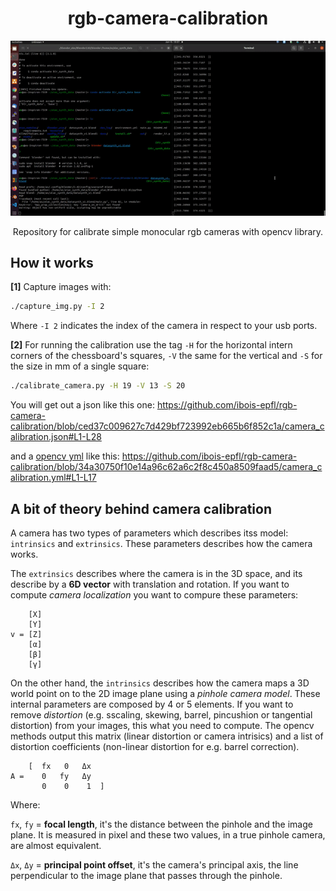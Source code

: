 
<h1 align="center">rgb-camera-calibration</h1>

<p align="center">
    <img src="./calibcalib.gif" width="600">
</p>

<p align="center">
    Repository for calibrate simple monocular rgb cameras with opencv library.
</p>

</b>

## How it works

**[1]** Capture images with:
```bash
./capture_img.py -I 2
```
Where `-I 2` indicates the index of the camera in respect to your usb ports.

**[2]** For running the calibration use the tag `-H` for the horizontal intern corners of the chessboard's squares, `-V` the same for the vertical and `-S` for the size in mm of a single square:
```bash
./calibrate_camera.py -H 19 -V 13 -S 20
```
You will get out a json like this one:
https://github.com/ibois-epfl/rgb-camera-calibration/blob/ced37c009627c7d429bf723992eb665b6f852c1a/camera_calibration.json#L1-L28

and a [opencv yml](https://docs.opencv.org/4.x/dd/d74/tutorial_file_input_output_with_xml_yml.html) like this:
https://github.com/ibois-epfl/rgb-camera-calibration/blob/34a30750f10e14a96c62a6c2f8c450a8509faad5/camera_calibration.yml#L1-L17



## A bit of theory behind camera calibration

A camera has two types of parameters which describes itss model: `intrinsics` and `extrinsics`. These parameters describes how the camera works.

The `extrinsics` describes where the camera is in the 3D space, and its describe by a **6D vector** with translation and rotation. If you want to compute *camera localization* you want to compure these parameters:

```
    [X]
    [Y]
v = [Z]
    [α]
    [β]
    [γ]
``` 

On the other hand, the `intrinsics` describes how the camera maps a 3D world point on to the 2D image plane using a *pinhole camera model*. These internal parameters are composed by 4 or 5 elements. If you want to remove *distortion* (e.g. sscaling, skewing, barrel, pincushion or tangential distortion) from your images, this what you need to compute. The opencv methods output this matrix (linear distortion or camera intrisics) and a list of distortion coefficients (non-linear distortion for e.g. barrel correction).

```
    [  fx   0   Δx   
A =    0   fy   Δy
       0    0    1  ]    
```
Where:

`fx`, `fy` = **focal length**, it's the distance between the pinhole and the image plane. It is measured in pixel and these two values, in a true pinhole camera, are almost equivalent. 

`Δx`, `Δy` = **principal point offset**, it's the camera's principal axis, the line perpendicular to the image plane that passes through the pinhole.

